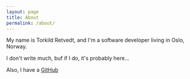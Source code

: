 ```yaml
---
layout: page
title: About
permalink: /about/
---
```


My name is Torkild Retvedt, and I'm a software developer living in Oslo, Norway.

I don't write much, buf if I do, it's probably here...

Also, I have a [GitHub](https://github.com/torkildr)

